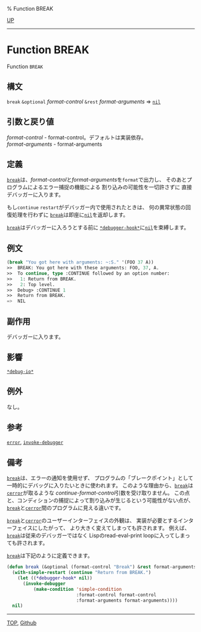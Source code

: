% Function BREAK

[UP](9.2.html)  

---

# Function **BREAK**


Function `BREAK`


## 構文

`break` `&optional` *format-control* `&rest` *format-arguments*
 => [`nil`](5.3.nil-variable.html)


## 引数と戻り値

*format-control* - format-control。デフォルトは実装依存。  
*format-arguments* - format-arguments


## 定義

[`break`](9.2.break.html)は、*format-control*と*format-arguments*を`format`で出力し、
そのあとプログラムによるエラー捕捉の機能による
割り込みの可能性を一切許さずに
直接デバッガーに入ります。

もし`continue` `restart`がデバッガー内で使用されたときは、
何の異常状態の回復処理を行わずに
[`break`](9.2.break.html)は即座に[`nil`](5.3.nil-variable.html)を返却します。

[`break`](9.2.break.html)はデバッガーに入ろうとする前に
[`*debugger-hook*`](9.2.debugger-hook.html)に[`nil`](5.3.nil-variable.html)を束縛します。


## 例文

```lisp
(break "You got here with arguments: ~:S." '(FOO 37 A))
>>  BREAK: You got here with these arguments: FOO, 37, A.
>>  To continue, type :CONTINUE followed by an option number:
>>   1: Return from BREAK.
>>   2: Top level.
>>  Debug> :CONTINUE 1
>>  Return from BREAK.
=>  NIL
```

 
## 副作用

デバッガーに入ります。


## 影響

[`*debug-io*`](21.2.debug-io.html)


## 例外

なし。


## 参考

[`error`](9.2.error-function.html),
[`invoke-debugger`](9.2.invoke-debugger.html)


## 備考

[`break`](9.2.break.html)は、エラーの通知を使用せず、
プログラムの「ブレークポイント」として
一時的にデバッグに入りたいときに使われます。
このような理由から、[`break`](9.2.break.html)は[`cerror`](9.2.cerror.html)が取るような
*continue-format-control*引数を受け取りません。
この点と、コンディションの捕捉によって割り込みが生じるという可能性がない点が、
[`break`](9.2.break.html)と[`cerror`](9.2.cerror.html)間のプログラムに見える違いです。

[`break`](9.2.break.html)と[`cerror`](9.2.cerror.html)のユーザーインターフェイスの外観は、
実装が必要とするインターフェイスにしたがって、
より大きく変えてしまっても許されます。
例えば、[`break`](9.2.break.html)は従来のデバッガーではなく
Lispのread-eval-print loopに入ってしまっても許されます。

[`break`](9.2.break.html)は下記のように定義できます。

```lisp
(defun break (&optional (format-control "Break") &rest format-arguments)
  (with-simple-restart (continue "Return from BREAK.")
    (let ((*debugger-hook* nil))
      (invoke-debugger
          (make-condition 'simple-condition
                          :format-control format-control
                          :format-arguments format-arguments))))
  nil)
```


---
[TOP](index.html),  [Github](https://github.com/nptcl/npt-japanese)

